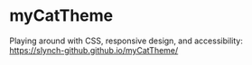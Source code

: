 # myCatTheme

Playing around with CSS, responsive design, and accessibility:
https://slynch-github.github.io/myCatTheme/
